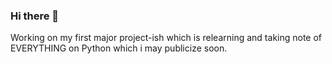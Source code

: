 ### Hi there 👋
Working on my first major project-ish which is relearning and taking note of EVERYTHING on Python which i may publicize soon.
